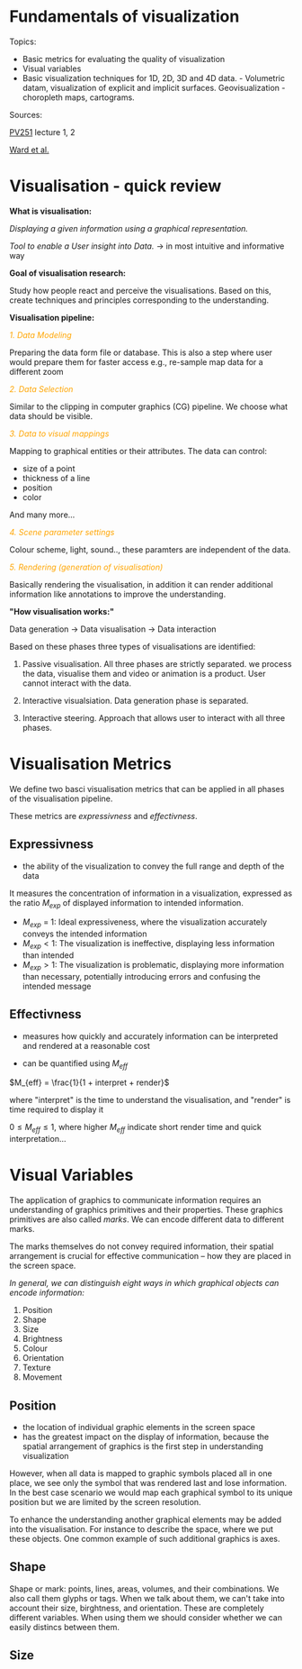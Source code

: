 # Fundamentals of visualization

Topics:
- Basic metrics for evaluating the quality of visualization
- Visual variables 
- Basic visualization techniques for 1D, 2D, 3D and 4D data. - Volumetric datam, visualization of explicit and implicit surfaces. Geovisualization - choropleth maps, cartograms.

Sources:

 [PV251](https://is.muni.cz/auth/predmet/fi/podzim2023/PV251) lecture 1, 2

[Ward et al.](https://doi.org/10.1201/9780429108433)
# Visualisation - quick review

**What is visualisation:**

  *Displaying a given information using a graphical representation.*

  *Tool to enable a User insight into Data.* &rarr; in most intuitive and informative way


  **Goal of visualisation research:** 

Study how people react and perceive the visualisations.
Based on this, create techniques and principles corresponding to the understanding.

**Visualisation pipeline:**

<span style="color: orange">*1. Data Modeling*</span>

Preparing the data form file or database. This is also a step where user would prepare them for faster access e.g., re-sample map data for a different zoom

<span style="color: orange">*2. Data Selection*</span>

Similar to the clipping in computer graphics (CG) pipeline. We choose what data should be visible.


<span style="color: orange">*3. Data to visual mappings*</span>


Mapping to graphical entities or their attributes.
The data can control:
- size of a point
- thickness of a line
- position
- color

And many more...

<span style="color: orange">*4. Scene parameter settings*</span>

Colour scheme, light, sound..,
these paramters are independent of the data.


<span style="color: orange">*5. Rendering (generation of visualisation)*</span>

Basically rendering the visualisation, in addition it can render additional information like annotations to improve the understanding.

**"How visualisation works:"**

Data generation &rarr; Data visualisation &rarr; Data interaction

Based on these phases three types of visualisations are identified:

1. Passive visualisation. All three phases are strictly separated. we process the data, visualise them and video or animation is a product. User cannot interact with the data.

2. Interactive visualsiation. Data generation phase is separated.

3. Interactive steering. Approach that allows user to interact with all three phases.


# Visualisation Metrics

We define two basci visualisation metrics that can be applied in all phases of the visualisation pipeline.

These metrics are *expressivness* and *effectivness*.

## Expressivness
- the ability of the visualization to convey the full range and depth of the data

It measures the concentration of information in a visualization, expressed as the ratio $M_{exp}$ of displayed information to intended information.

- $M_{exp}$ = 1:  Ideal expressiveness, where the visualization accurately conveys the intended information
- $M_{exp} < 1$: The visualization is ineffective, displaying less information than intended
- $M_{exp} > 1$: The visualization is problematic, displaying more information than necessary, potentially introducing errors and confusing the intended message

## Effectivness
- measures how quickly and accurately information can be interpreted and rendered at a reasonable cost

- can be quantified using $M_{eff}$

$M_{eff} = \frac{1}{1 + interpret + render}$

where "interpret" is the time to understand the visualisation, and "render" is time required to display it

$0 \leq M_{eff} \leq 1$, where higher $M_{eff}$ indicate short render time and quick interpretation...

# Visual Variables

The application of graphics to communicate information requires an understanding of graphics primitives and their properties. These graphics primitives are also called *marks*. We can encode different data to different marks.

The marks themselves do not convey required information, their spatial arrangement is crucial for effective communication – how they are placed in the screen space.

*In general, we can distinguish eight ways in which graphical objects can encode information:*

1. Position
2. Shape
3. Size
4. Brightness
5. Colour
6. Orientation
7. Texture
8. Movement

## Position
- the location of individual graphic elements in the screen space
- has the greatest impact on the display of information,
because the spatial arrangement of graphics is the first step in understanding visualization

However, when all data is mapped to graphic symbols placed all in one place, we see only the symbol that was rendered last and lose information. In the best case scenario we would map each graphical symbol to its unique position but we are limited by the screen resolution.

To enhance the understanding another graphical elements may be added into the visualisation. For instance to describe the space, where we put these objects.
One common example of such additional graphics is axes.

## Shape
Shape or mark: points, lines, areas, volumes, and their combinations. We also call them glyphs or tags. When we talk about them, we can't take into account their size, birghtness, and orientation. These are completely different variables.
When using them we should consider whether we can easily distincs between them.

## Size
